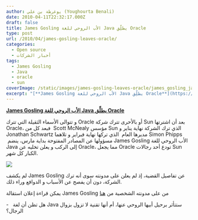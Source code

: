 ```yaml
---
author: يوغرطة بن علي (Youghourta Benali)
date: 2010-04-11T22:32:17.000Z
draft: false
title: James Gosling الأب الروحي للغة Java يطلِّق Oracle
type: post
url: /2010/04/james-gosling-leaves-oracle/
categories:
  - Open source
  - أخبار الشركات
tags:
  - James Gosling
  - Java
  - oracle
  - sun
coverImage: /static/images/james-gosling-leaves-oracle/james_gosling_java.jpg
excerpt: "[**James Gosling الأب الروحي للغة Java يطلِّق Oracle**](https://www.it-scoop.com/2010/04/james-gosling-leaves-oracle/)\n\nو تتوالى الأسماء الثقيلة التي تترك Oracle أو بالأحرى تترك شركة Sun بعد أن اشترتها Oracle، فبعد كل من\_ Scott McNealy مؤسس Sun الذي ترك الشركة نهاية يناير و Jonathan Schwartz مديرها العام\_"
---
```

[**James Gosling الأب الروحي للغة Java يطلِّق Oracle**](https://www.it-scoop.com/2010/04/james-gosling-leaves-oracle/)

و تتوالى الأسماء الثقيلة التي تترك Oracle أو بالأحرى تترك شركة Sun بعد أن اشترتها Oracle، فبعد كل من  Scott McNealy مؤسس Sun الذي ترك الشركة نهاية يناير و Jonathan Schwartz مديرها العام  الذي تركها نهاية فبراير و تلاهما Simon Phipps  مسؤولها عن المصادر المفتوحة بداية مارس، ينضم James Gosling الأب الروحي للغة Java إلى الركب و يعلن تخليه عن Oracle، مما يجعل Oracle تودع أحد رجالات Sun الكبار كل شهر.

![](/static/images/james-gosling-leaves-oracle/james_gosling_java.jpg)

لم يكشف James Gosling عن تفاصيل القضية، إذ لم يعلن على مدونته سوى أنه ترك الشركة، دون أن يفصح عن الأسباب و الدوافع وراء ذلك.

يمكن قراءة إعلان استقالة James Gosling من على مدونته الشخصية من [هنا](http://nighthacks.com/roller/jag/entry/time_to_move_on)

\-   هل تظن أن لغة Java ستتأثر برحيل أبيها الروحي عنها، أم أنها تقنية لا تزول بزوال الرجال؟
